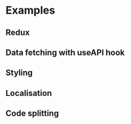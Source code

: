# Examples

## Redux

## Data fetching with useAPI hook

## Styling

## Localisation

## Code splitting
